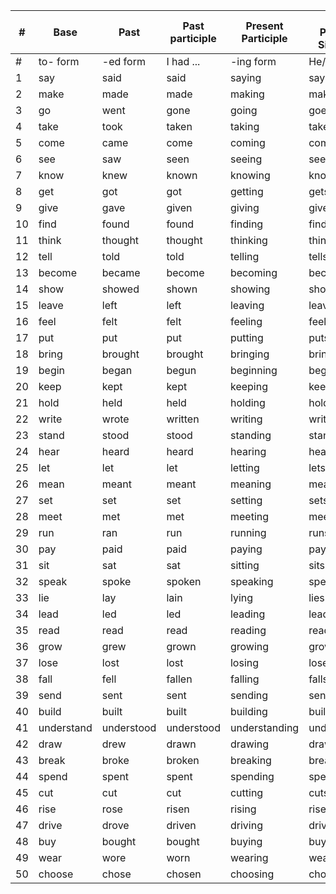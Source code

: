 |#|Base|Past|Past participle|Present Participle|Third Person, Singular|
|-|-|-|-|-|-|
|#|to- form|-ed form|I had ... | -ing form | He/She/It ...|
|1|say|said|said|saying|says|
|2|make|made|made|making|makes|
|3|go|went|gone|going|goes|
|4|take|took|taken|taking|takes|
|5|come|came|come|coming|comes|
|6|see|saw|seen|seeing|sees|
|7|know|knew|known|knowing|knows|
|8|get|got|got|getting|gets|
|9|give|gave|given|giving|gives|
|10|find|found|found|finding|finds|
|11|think|thought|thought|thinking|thinks|
|12|tell|told|told|telling|tells|
|13|become|became|become|becoming|becomes|
|14|show|showed|shown|showing|shows|
|15|leave|left|left|leaving|leaves|
|16|feel|felt|felt|feeling|feels|
|17|put|put|put|putting|puts|
|18|bring|brought|brought|bringing|brings|
|19|begin|began|begun|beginning|begins|
|20|keep|kept|kept|keeping|keeps|
|21|hold|held|held|holding|holds|
|22|write|wrote|written|writing|writes|
|23|stand|stood|stood|standing|stands|
|24|hear|heard|heard|hearing|hears|
|25|let|let|let|letting|lets|
|26|mean|meant|meant|meaning|means|
|27|set|set|set|setting|sets|
|28|meet|met|met|meeting|meets|
|29|run|ran|run|running|runs|
|30|pay|paid|paid|paying|pays|
|31|sit|sat|sat|sitting|sits|
|32|speak|spoke|spoken|speaking|speaks|
|33|lie|lay|lain|lying|lies|
|34|lead|led|led|leading|leads|
|35|read|read|read|reading|reads|
|36|grow|grew|grown|growing|grows|
|37|lose|lost|lost|losing|loses|
|38|fall|fell|fallen|falling|falls|
|39|send|sent|sent|sending|sends|
|40|build|built|built|building|builds|
|41|understand|understood|understood|understanding|understands|
|42|draw|drew|drawn|drawing|draws|
|43|break|broke|broken|breaking|breaks|
|44|spend|spent|spent|spending|spends|
|45|cut|cut|cut|cutting|cuts|
|46|rise|rose|risen|rising|rises|
|47|drive|drove|driven|driving|drives|
|48|buy|bought|bought|buying|buys|
|49|wear|wore|worn|wearing|wears|
|50|choose|chose|chosen|choosing|chooses|

